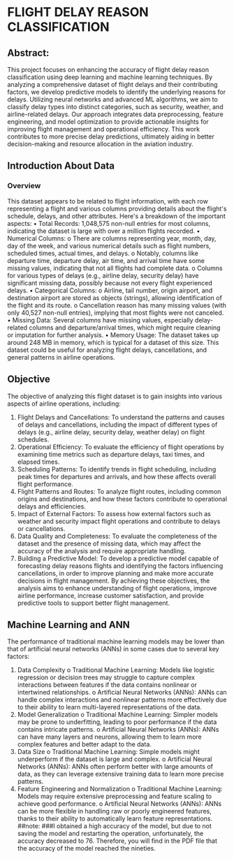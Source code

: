 # FLIGHT DELAY REASON CLASSIFICATION
## Abstract:

This project focuses on enhancing the accuracy of flight delay reason classification using deep learning and machine learning techniques. By analyzing a comprehensive dataset of flight delays and their contributing factors, we develop predictive models to identify the underlying reasons for delays. Utilizing neural networks and advanced ML algorithms, we aim to classify delay types into distinct categories, such as security, weather, and airline-related delays. Our approach integrates data preprocessing, feature engineering, and model optimization to provide actionable insights for improving flight management and operational efficiency. This work contributes to more precise delay predictions, ultimately aiding in better decision-making and resource allocation in the aviation industry.

## Introduction About Data
### Overview
This dataset appears to be related to flight information, with each row representing a flight and various columns providing details about the flight's schedule, delays, and other attributes. Here's a breakdown of the important aspects:
•	Total Records: 1,048,575 non-null entries for most columns, indicating the dataset is large with over a million flights recorded.
•	Numerical Columns:
o	There are columns representing year, month, day, day of the week, and various numerical details such as flight numbers, scheduled times, actual times, and delays.
o	Notably, columns like departure time, departure delay, air time, and arrival time have some missing values, indicating that not all flights had complete data.
o	Columns for various types of delays (e.g., airline delay, security delay) have significant missing data, possibly because not every flight experienced delays.
•	Categorical Columns:
o	Airline, tail number, origin airport, and destination airport are stored as objects (strings), allowing identification of the flight and its route.
o	Cancellation reason has many missing values (with only 40,527 non-null entries), implying that most flights were not canceled.
•	Missing Data: Several columns have missing values, especially delay-related columns and departure/arrival times, which might require cleaning or imputation for further analysis.
•	Memory Usage: The dataset takes up around 248 MB in memory, which is typical for a dataset of this size.
This dataset could be useful for analyzing flight delays, cancellations, and general patterns in airline operations.

## Objective
The objective of analyzing this flight dataset is to gain insights into various aspects of airline operations, including:
1.	Flight Delays and Cancellations: To understand the patterns and causes of delays and cancellations, including the impact of different types of delays (e.g., airline delay, security delay, weather delay) on flight schedules.
2.	Operational Efficiency: To evaluate the efficiency of flight operations by examining time metrics such as departure delays, taxi times, and elapsed times.
3.	Scheduling Patterns: To identify trends in flight scheduling, including peak times for departures and arrivals, and how these  affects overall flight performance.
4.	Flight Patterns and Routes: To analyze flight routes, including common origins and destinations, and how these factors contribute to operational delays and efficiencies.
5.	Impact of External Factors: To assess how external factors such as weather and security impact flight operations and contribute to delays or cancellations.
6.	Data Quality and Completeness: To evaluate the completeness of the dataset and the presence of missing data, which may affect the accuracy of the analysis and require appropriate handling.
7.	Building a Predictive Model: To develop a predictive model capable of forecasting delay reasons flights and identifying the factors influencing cancellations, in order to improve planning and make more accurate decisions in flight management.
By achieving these objectives, the analysis aims to enhance understanding of flight operations, improve airline performance, increase customer satisfaction, and provide predictive tools to support better flight management.

## Machine Learning and ANN
The performance of traditional machine learning models may be lower than that of artificial neural networks (ANNs) in some cases due to several key factors:
1.	Data Complexity
o	Traditional Machine Learning: Models like logistic regression or decision trees may struggle to capture complex interactions between features if the data contains nonlinear or intertwined relationships.
o	Artificial Neural Networks (ANNs): ANNs can handle complex interactions and nonlinear patterns more effectively due to their ability to learn multi-layered representations of the data.
2.	Model Generalization
o	Traditional Machine Learning: Simpler models may be prone to underfitting, leading to poor performance if the data contains intricate patterns.
o	Artificial Neural Networks (ANNs): ANNs can have many layers and neurons, allowing them to learn more complex features and better adapt to the data.
3.	Data Size
o	Traditional Machine Learning: Simple models might underperform if the dataset is large and complex.
o	Artificial Neural Networks (ANNs): ANNs often perform better with large amounts of data, as they can leverage extensive training data to learn more precise patterns.
4.	Feature Engineering and Normalization
o	Traditional Machine Learning: Models may require extensive preprocessing and feature scaling to achieve good performance.
o	Artificial Neural Networks (ANNs): ANNs can be more flexible in handling raw or poorly engineered features, thanks to their ability to automatically learn feature representations.
 ##note:
###I obtained a high accuracy of the model, but due to not saving the model and restarting the operation, unfortunately, the accuracy decreased to 76. Therefore, you will find in the PDF file that the accuracy of the model reached the nineties.
